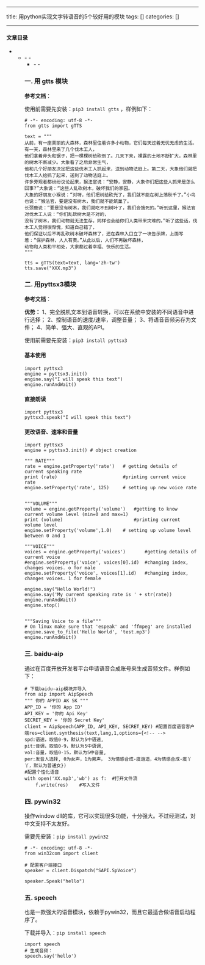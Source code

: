 
--- 
title:  用python实现文字转语音的5个较好用的模块 
tags: []
categories: [] 

---


#### 文章目录
- <ul><li>- - <ul><li>- - 


### 一. 用 gtts 模块

**参考文档**：

使用前需要先安装：`pip3 install gtts` ，样例如下：

```
# -*- encoding: utf-8 -*-
from gtts import gTTS

text = """
从前，有一座美丽的大森林，森林里住着许多小动物，它们每天过着无忧无虑的生活。有一天，森林里来了几个伐木工人，
他们拿着斧头和锯子，把一棵棵树给砍倒了。几天下来，裸露的土地不断扩大，森林里的树木不断减少。大象看了之后非常生气，
他和几个好朋友决定把这些伐木工人抓起来，送到动物法庭上。第二天，大象他们就把伐木工人给抓了起来，送到了动物法庭上。
许多旁观者都纷纷议论起来，猴法官说：“安静，安静，大象你们把这些人抓来是怎么回事?”大象说：“这些人乱砍树木，破坏我们的家园。
大象的好朋友小猴说：“对呀，他们把树给砍光了，我们就不能在树上荡秋千了。”小鸟也说：”猴法官，要是没有树木，我们就不能筑巢了。
长颈鹿说：“要是没有树木，我们就吃不到树叶了，我们会饿死的。”听到这里，猴法官对伐木工人说：“你们乱砍树木是不对的，
没有了树木，我们动物就无法生存，同样也会给你们人类带来灾难的。”听了这些话，伐木工人觉得很惭愧，知道自己错了，
他们保证以后不再乱砍树木破坏森林了，还在森林入口立了一块告示牌，上面写着：“保护森林，人人有责。”从此以后，人们不再破坏森林，
动物和人类和平相处，大家都过着幸福、快乐的生活。
"""

tts = gTTS(text=text, lang='zh-tw')
tts.save("XXX.mp3")

```

### 二. 用pyttsx3模块

**参考文档**：

**优势：** 1、完全脱机文本到语音转换，可以在系统中安装的不同语音中进行选择； 2、控制语音的速度/速率，调整音量； 3、将语音音频另存为文件； 4、简单、强大、直观的API。

使用前需要先安装：`pip3 install pyttsx3`

#### 基本使用

```
import pyttsx3
engine = pyttsx3.init()
engine.say("I will speak this text")
engine.runAndWait()

```

#### 直接朗读

```
import pyttsx3
pyttsx3.speak("I will speak this text")

```

#### 更改语音、速率和音量

```
import pyttsx3
engine = pyttsx3.init() # object creation

""" RATE"""
rate = engine.getProperty('rate')   # getting details of current speaking rate
print (rate)                        #printing current voice rate
engine.setProperty('rate', 125)     # setting up new voice rate


"""VOLUME"""
volume = engine.getProperty('volume')   #getting to know current volume level (min=0 and max=1)
print (volume)                          #printing current volume level
engine.setProperty('volume',1.0)    # setting up volume level  between 0 and 1

"""VOICE"""
voices = engine.getProperty('voices')       #getting details of current voice
#engine.setProperty('voice', voices[0].id)  #changing index, changes voices. o for male
engine.setProperty('voice', voices[1].id)   #changing index, changes voices. 1 for female

engine.say("Hello World!")
engine.say('My current speaking rate is ' + str(rate))
engine.runAndWait()
engine.stop()


"""Saving Voice to a file"""
# On linux make sure that 'espeak' and 'ffmpeg' are installed
engine.save_to_file('Hello World', 'test.mp3')
engine.runAndWait()

```

### 三. baidu-aip

通过在百度开放开发者平台申请语音合成账号来生成音频文件。样例如下：

```
# 下载baidu-aip模块并导入
from aip import AipSpeech
""" 你的 APPID AK SK """
APP_ID = '你的 App ID'
API_KEY = '你的 Api Key'
SECRET_KEY = '你的 Secret Key'
client = AipSpeech(APP_ID, API_KEY, SECRET_KEY) #配置百度语音客户端res=client.synthesis(text,lang,1,options={<!-- -->
spd:语速，取值0-9，默认为5中语速,
pit:音调，取值0-9，默认为5中语调,
vol:音量，取值0-15，默认为5中音量,
per:发音人选择, 0为女声，1为男声， 3为情感合成-度逍遥，4为情感合成-度丫丫，默认为普通女})  
#配置个性化语音
with open('XX.mp3','wb') as f:  #打开文件流
    f.write(res)    #写入文件

```

### 四. pywin32

操作window dll的库，它可以实现很多功能，十分强大。不过经测试，对中文支持不太友好。

需要先安装：`pip install pywin32`

```
# -*- encoding: utf-8 -*-
from win32com import client

# 配置客户端接口
speaker = client.Dispatch("SAPI.SpVoice")

speaker.Speak("hello")

```

### 五. speech

也是一款强大的语音模块，依赖于pywin32，而且它最适合做语音启动程序了。

下载并导入：`pip install speech`

```
import speech
# 生成音频：
speech.say('hello')

```
